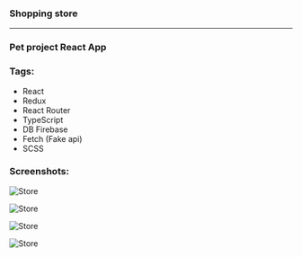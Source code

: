 ### Shopping store

---

### Pet project React App

### Tags:

- React
- Redux
- React Router
- TypeScript
- DB Firebase
- Fetch (Fake api)
- SCSS

### Screenshots:

![Store](https://github.com/beastbs/screenshots-app/blob/main/screenshot/shopping-store/shoping-store_1.png?raw=true)

![Store](https://github.com/beastbs/screenshots-app/blob/main/screenshot/shopping-store/shoping-store_2.png?raw=true)

![Store](https://github.com/beastbs/screenshots-app/blob/main/screenshot/shopping-store/shoping-store_3.png?raw=true)

![Store](https://github.com/beastbs/screenshots-app/blob/main/screenshot/shopping-store/shoping-store_4.png?raw=true)
